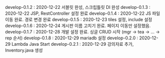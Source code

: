 develop-0.1.2 : 2020-12-22 서블릿 완성, 스크립틀릿 DI 완성 
develop-0.1.3 : 2020-12-22 JSP, RestController 설정 완료 
develop-0.1.4 : 2020-12-22 JS 파일 이동 완료. 경로 변경 완료 
develop-0.1.5 : 2020-12-23 tiles 설정, include 설정
develop-0.1.6 : 2020-12-24 게시판 이름 고치기 완료. 페이지 이동만 설정했음.
develop-0.1.7 : 2020-12-28 개발 설정 완료. 싱글 CRUD 시작 (mgr -> tea -> ... -> rep 순서)
develop-0.1.8 : 2020-12-29 mariadb 설정
develop-0.2.0 : 2020-12-29 Lambda Java Start
develop-0.2.1 : 2020-12-29 강의자료 추가, Inventory.java 생성